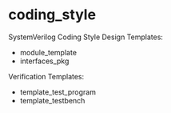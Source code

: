 # coding_style
SystemVerilog Coding Style
Design Templates:
- module_template
- interfaces_pkg

Verification Templates:
- template_test_program
- template_testbench
